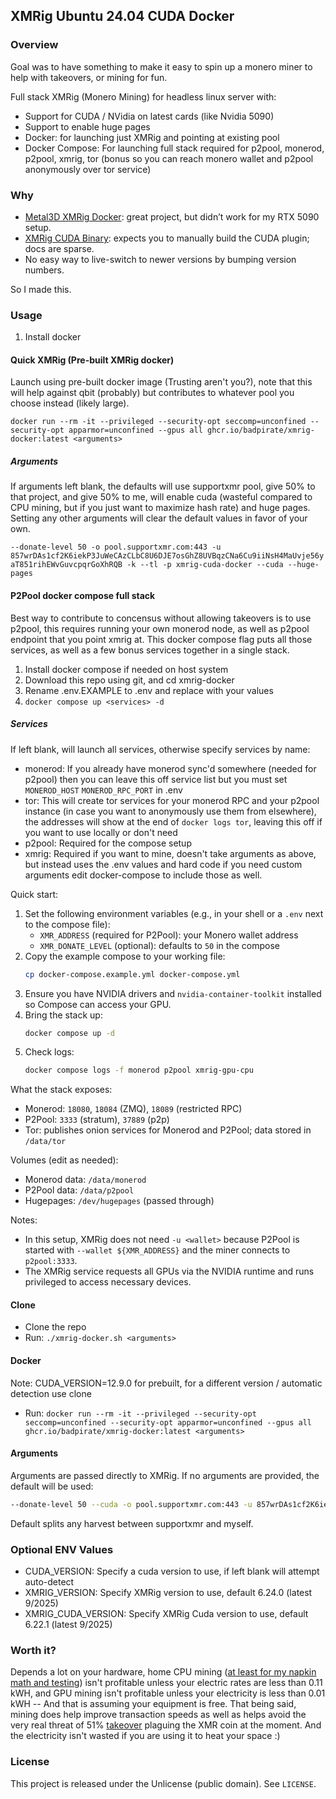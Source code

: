 ## XMRig Ubuntu 24.04 CUDA Docker

### Overview

Goal was to have something to make it easy to spin up a monero miner to help with takeovers, or mining for fun.

Full stack XMRig (Monero Mining) for headless linux server with:

- Support for CUDA / NVidia on latest cards (like Nvidia 5090)
- Support to enable huge pages
- Docker: for launching just XMRig and pointing at existing pool
- Docker Compose: For launching full stack required for p2pool, monerod, p2pool, xmrig, tor (bonus so you can reach
  monero wallet and p2pool anonymously over tor service)

### Why

- [Metal3D XMRig Docker](https://github.com/metal3d/docker-xmrig): great project, but didn’t work for my RTX 5090 setup.
- [XMRig CUDA Binary](https://xmrig.com/download/cuda): expects you to manually build the CUDA plugin; docs are sparse.
- No easy way to live-switch to newer versions by bumping version numbers.

So I made this.

### Usage

1. Install docker

#### Quick XMRig (Pre-built XMRig docker)

Launch using pre-built docker image (Trusting aren't you?), note that this will help against qbit (probably) but
contributes to whatever pool you choose instead (likely large).

`docker run --rm -it --privileged --security-opt seccomp=unconfined --security-opt apparmor=unconfined --gpus all ghcr.io/badpirate/xmrig-docker:latest <arguments>`


##### Arguments

If arguments left blank, the defaults will use supportxmr pool, give 50% to that project, and give 50% to me, will
enable cuda (wasteful compared to CPU mining, but if you just want to maximize hash rate) and huge pages. Setting any
other arguments will clear the default values in favor of your own.

`--donate-level 50 -o pool.supportxmr.com:443 -u 857wrDAs1cf2K6iekP3JuWeCAzCLbC8U6DJE7osGhZ8UVBqzCNa6Cu9iiNsH4MaUvje56yaT851rihEWvGuvcpqrGoXhRQB -k --tl -p xmrig-cuda-docker --cuda --huge-pages`

#### P2Pool docker compose full stack

Best way to contribute to concensus without allowing takeovers is to use p2pool, this requires running your own
monerod node, as well as p2pool endpoint that you point xmrig at. This docker compose flag puts all those services, as
well as a few bonus services together in a single stack.

1. Install docker compose if needed on host system
2. Download this repo using git, and cd xmrig-docker
3. Rename .env.EXAMPLE to .env and replace with your values
4. `docker compose up <services> -d`

##### Services

If left blank, will launch all services, otherwise specify services by name:

- monerod: If you already have monerod sync'd somewhere (needed for p2pool) then you can leave this off service list
  but you must set `MONEROD_HOST` `MONEROD_RPC_PORT` in .env
- tor: This will create tor services for your monerod RPC and your p2pool instance (in case you want to anonymously
  use them from elsewhere), the addresses will show at the end of `docker logs tor`, leaving this off if you want to
  use locally or don't need
- p2pool: Required for the compose setup
- xmrig: Required if you want to mine, doesn't take arguments as above, but instead uses the .env values and hard code
  if you need custom arguments edit docker-compose to include those as well.

Quick start:

1. Set the following environment variables (e.g., in your shell or a `.env` next to the compose file):
   - `XMR_ADDRESS` (required for P2Pool): your Monero wallet address
   - `XMR_DONATE_LEVEL` (optional): defaults to `50` in the compose
2. Copy the example compose to your working file:
   ```bash
   cp docker-compose.example.yml docker-compose.yml
   ```
3. Ensure you have NVIDIA drivers and `nvidia-container-toolkit` installed so Compose can access your GPU.
4. Bring the stack up:
   ```bash
   docker compose up -d
   ```
5. Check logs:
   ```bash
   docker compose logs -f monerod p2pool xmrig-gpu-cpu
   ```

What the stack exposes:

- Monerod: `18080`, `18084` (ZMQ), `18089` (restricted RPC)
- P2Pool: `3333` (stratum), `37889` (p2p)
- Tor: publishes onion services for Monerod and P2Pool; data stored in `/data/tor`

Volumes (edit as needed):

- Monerod data: `/data/monerod`
- P2Pool data: `/data/p2pool`
- Hugepages: `/dev/hugepages` (passed through)

Notes:

- In this setup, XMRig does not need `-u <wallet>` because P2Pool is started with `--wallet ${XMR_ADDRESS}` and the miner connects to `p2pool:3333`.
- The XMRig service requests all GPUs via the NVIDIA runtime and runs privileged to access necessary devices.

#### Clone

- Clone the repo
- Run: `./xmrig-docker.sh <arguments>`

#### Docker

Note: CUDA_VERSION=12.9.0 for prebuilt, for a different version / automatic detection use clone

- Run: `docker run --rm -it --privileged --security-opt seccomp=unconfined --security-opt apparmor=unconfined --gpus all ghcr.io/badpirate/xmrig-docker:latest <arguments>`

#### Arguments

Arguments are passed directly to XMRig. If no arguments are provided, the default will be used:

```bash
--donate-level 50 --cuda -o pool.supportxmr.com:443 -u 857wrDAs1cf2K6iekP3JuWeCAzCLbC8U6DJE7osGhZ8UVBqzCNa6Cu9iiNsH4MaUvje56yaT851rihEWvGuvcpqrGoXhRQB -k --tls -p xmrig-docker
```

Default splits any harvest between supportxmr and myself.

### Optional ENV Values

- CUDA_VERSION: Specify a cuda version to use, if left blank will attempt auto-detect
- XMRIG_VERSION: Specify XMRig version to use, default 6.24.0 (latest 9/2025)
- XMRIG_CUDA_VERSION: Specify XMRig Cuda version to use, default 6.22.1 (latest 9/2025)

### Worth it?

Depends a lot on your hardware, home CPU mining ([at least for my napkin math and testing](benchmarks.md)) isn't profitable unless your electric rates are less than 0.11 kWH, and GPU mining isn't profitable unless your electricity is less than 0.01 kWH -- And that is assuming your equipment is free. That being said, mining does help improve transaction speeds as well as helps avoid the very real threat of 51% [takeover](https://www.google.com/url?sa=t&source=web&rct=j&opi=89978449&url=https://www.coindesk.com/business/2025/08/12/monero-s-51-attack-problem-inside-qubic-s-controversial-network-takeover&ved=2ahUKEwjhxt6c-uKPAxUTEDQIHVmhDkYQFnoECBgQAQ&usg=AOvVaw0UtglHtaRMl2mPVeMjsnK3) plaguing the XMR coin at the moment. And the electricity isn't wasted if you are using it to heat your space :) 

### License

This project is released under the Unlicense (public domain). See `LICENSE`.